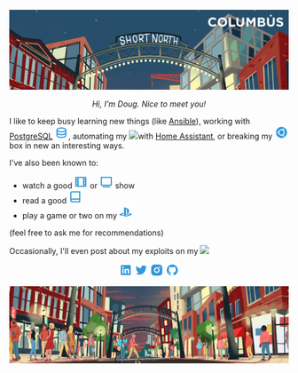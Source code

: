 ![](https://raw.githubusercontent.com/hunleyd/hunleyd/master/hero_header.jpg)

<p align=center>
<i>Hi, I'm Doug. Nice to meet you!</i>
</p>

I like to keep busy learning new things (like [Ansible](https://www.ansible.com/)), working with [PostgreSQL](https://www.postgresql.org/) ![](https://raw.githubusercontent.com/hunleyd/hunleyd/master/database-2-line.png), automating my ![](https:////raw.githubusercontent.com/hunleyd/hunleyd/master/home-gear-line.png)with [Home Assistant](https://www.home-assistant.io/), or breaking my ![](https://raw.githubusercontent.com/hunleyd/hunleyd/master/ubuntu-fill.png) box in new an interesting ways.

I've also been known to:
* watch a good ![](https://raw.githubusercontent.com/hunleyd/hunleyd/master/film-line.png) or ![](https://raw.githubusercontent.com/hunleyd/hunleyd/master/tv-2-line.png) show
* read a good ![](https://raw.githubusercontent.com/hunleyd/hunleyd/master/book-line.png)
* play a game or two on my ![](https://raw.githubusercontent.com/hunleyd/hunleyd/master/playstation-fill.png)

(feel free to ask me for recommendations)

Occasionally, I'll even post about my exploits on my [![](https://raw.githubusercontent.com/hunleyd/hunleyd/master/file-edit-;line.png)](https://hunleuyd.github.io)

<p align=center>
<a href="https://www.linkedin.com/in/dhunley"><img src="https://raw.githubusercontent.com/hunleyd/hunleyd/master/linkedin-box-fill.png"></a> <a href="https://twitter.com/hunleyd"><img src="https://raw.githubusercontent.com/hunleyd/hunleyd/master/twitter-fill.png"></a> <a href="https://www.instagram.com/doughunley"><img src="https://raw.githubusercontent.com/hunleyd/hunleyd/master/instagram-fill.png"></a> <a href="https://github.com/hunleyd"><img src="https://raw.githubusercontent.com/hunleyd/hunleyd/master/github-fill.png"></a>
</p>

![](https://raw.githubusercontent.com/hunleyd/hunleyd/master/hero_footer.jpg)
